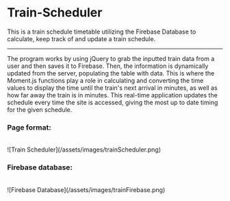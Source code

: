 # Train-Scheduler
This is a train schedule timetable utilizing the Firebase Database to calculate, keep track of and update a train schedule.
<hr>
The program works by using jQuery to grab the inputted train data from a user and then saves it to Firebase.  Then, the information is dynamically updated from the server, populating the table with data.  This is where the Moment.js functions play a role in calculating and converting the time values to display the time until the train's next arrival in minutes, as well as how far away the train is in minutes. This real-time application updates the schedule every time the site is accessed, giving the most up to date timing for the given schedule. 
<br>

<h3>Page format:</h3><br>
![Train Scheduler](/assets/images/trainScheduler.png)



<h3>Firebase database:</h3><br>
![Firebase Database](/assets/images/trainFirebase.png)
